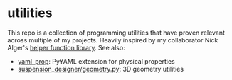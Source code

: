 # utilities
This repo is a collection of programming utilities that have proven relevant across multiple of my projects. Heavily inspired by my collaborator Nick Alger's [helper function library](https://github.com/NickAlger/nalger_helper_functions). See also:
- [yaml_prop](https://github.com/bechrist/yaml_prop): PyYAML extension for physical properties
- [suspension_designer/geometry.py](https://github.com/bechrist/suspension_designer/blob/main/suspension_designer/geometry.py): 3D geometry utilities
